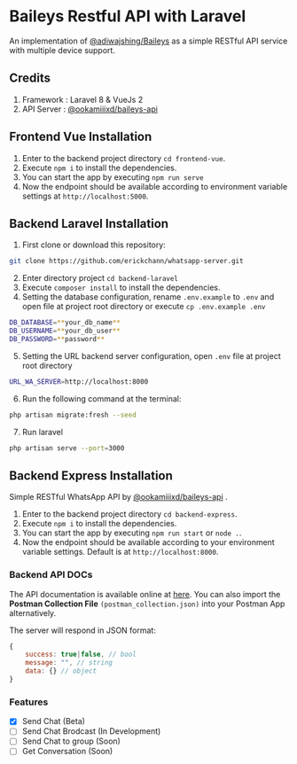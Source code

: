 # Baileys Restful API with Laravel
An implementation of [@adiwajshing/Baileys](https://github.com/adiwajshing/Baileys) as a simple RESTful API service with multiple device support.

## Credits
1. Framework : Laravel 8 & VueJs 2
2. API Server : [@ookamiiixd/baileys-api](https://github.com/ookamiiixd/baileys-api)

## Frontend Vue Installation
1. Enter to the backend project directory `cd frontend-vue`.
2. Execute `npm i` to install the dependencies.
3. You can start the app by executing `npm run serve`
4. Now the endpoint should be available according to environment variable settings at `http://localhost:5000`.

## Backend Laravel Installation

1. First clone or download this repository:
```bash
git clone https://github.com/erickchann/whatsapp-server.git
```
2. Enter directory project `cd backend-laravel`
3. Execute `composer install` to install the dependencies.
4. Setting the database configuration, rename `.env.example` to `.env` and open file at project root directory or execute `cp .env.example .env`
```bash
DB_DATABASE=**your_db_name**
DB_USERNAME=**your_db_user**
DB_PASSWORD=**password**
```
5. Setting the URL backend server configuration, open `.env` file at project root directory
```bash
URL_WA_SERVER=http://localhost:8000
```
6. Run the following command at the terminal:
```bash
php artisan migrate:fresh --seed
```
7. Run laravel
```bash
php artisan serve --port=3000
```

## Backend Express Installation 

Simple RESTful WhatsApp API by [@ookamiiixd/baileys-api](https://github.com/ookamiiixd/baileys-api) .

1. Enter to the backend project directory `cd backend-express`.
2. Execute `npm i` to install the dependencies.
3. You can start the app by executing `npm run start` or `node .`.
4. Now the endpoint should be available according to your environment variable settings. Default is at `http://localhost:8000`.

### Backend API DOCs

The API documentation is available online at [here](https://documenter.getpostman.com/view/18988925/UVRHiNne). You can also import the **Postman Collection File** `(postman_collection.json)` into your Postman App alternatively.

The server will respond in JSON format:

``` javascript
{
    success: true|false, // bool
    message: "", // string
    data: {} // object
}
```

### Features
- [x] Send Chat (Beta)
- [ ] Send Chat Brodcast (In Development)
- [ ] Send Chat to group (Soon)
- [ ] Get Conversation (Soon)
